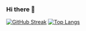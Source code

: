 ### Hi there 👋
[![GitHub Streak](https://streak-stats.demolab.com?user=Gabefire)](https://git.io/streak-stats)
[![Top Langs](https://github-readme-stats.vercel.app/api/top-langs/?username=Gabefire)](https://github.com/Gabefire/github-readme-stats)
<!--
**Gabefire/Gabefire** is a ✨ _special_ ✨ repository because its `README.md` (this file) appears on your GitHub profile.

Here are some ideas to get you started:

- 🔭 I’m currently working on ...
- 🌱 I’m currently learning ...
- 👯 I’m looking to collaborate on ...
- 🤔 I’m looking for help with ...
- 💬 Ask me about ...
- 📫 How to reach me: ...
- 😄 Pronouns: ...
- ⚡ Fun fact: ...
-->
